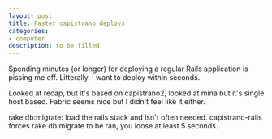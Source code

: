 ```yaml
--- 
layout: post
title: Faster capistrano deploys
categories: 
- computer
description: to be filled
---
```


Spending minutes (or longer) for deploying a regular Rails application is
pissing me off. Litterally. I want to deploy within seconds.

Looked at recap, but it's based on capistrano2, looked at mina but it's single
host based. Fabric seems nice but I didn't feel like it either.

rake db:migrate: load the rails stack and isn't often needed. capistrano-rails
forces rake db:migrate to be ran, you loose at least 5 seconds.
